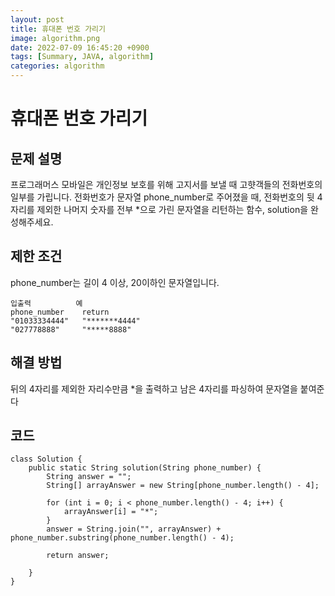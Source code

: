 ```yaml
---
layout: post
title: 휴대폰 번호 가리기
image: algorithm.png
date: 2022-07-09 16:45:20 +0900
tags: [Summary, JAVA, algorithm]
categories: algorithm
---
```


# 휴대폰 번호 가리기
## 문제 설명
프로그래머스 모바일은 개인정보 보호를 위해 고지서를 보낼 때 고햣객들의 전화번호의 일부를 가립니다.
전화번호가 문자열 phone_number로 주어졌을 때, 전화번호의 뒷 4자리를 제외한 나머지 숫자를 전부 *으로 가린 문자열을 리턴하는 함수, solution을 완성해주세요.

## 제한 조건
phone_number는 길이 4 이상, 20이하인 문자열입니다.
```
입출력          예
phone_number	return
"01033334444"	"*******4444"
"027778888"	    "*****8888"
```

## 해결 방법
뒤의 4자리를 제외한 자리수만큼 *을 출력하고 남은 4자리를 파싱하여 문자열을 붙여준다

## 코드
```
class Solution {
    public static String solution(String phone_number) {
        String answer = "";
        String[] arrayAnswer = new String[phone_number.length() - 4];

        for (int i = 0; i < phone_number.length() - 4; i++) {
            arrayAnswer[i] = "*";
        }
        answer = String.join("", arrayAnswer) + phone_number.substring(phone_number.length() - 4);

        return answer;

    }
}
```